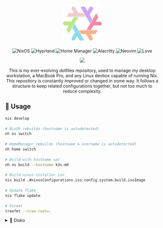 <div align="center">
    <img width="128" src="./img/snowflake.png"></img>

![NixOS](https://img.shields.io/badge/os-nixos-%2389dceb?style=for-the-badge&logo=nixos&logoColor=white)
![Hyprland](https://img.shields.io/badge/window_manager-hyprland-%23ffb29d?style=for-the-badge&logo=wayland&logoColor=white)
![Home Manager](https://img.shields.io/badge/package_manager-home_manager-%23f2cdcd?style=for-the-badge&logo=nixos&logoColor=white)
![Alacritty](https://img.shields.io/badge/terminal-alacritty-%23b4befe?style=for-the-badge&logo=alacritty&logoColor=white)
![Neovim](https://img.shields.io/badge/editor-neovim-%23f5e0dc?style=for-the-badge&color=a6e3a1&logo=neovim&logoColor=white)
![Love](https://img.shields.io/static/v1?logoColor=d8dee9&label=Built%20With&message=Love%20%E2%9D%A4%EF%B8%8F&color=cba6f7&style=for-the-badge)

<img width="512" src="https://raw.githubusercontent.com/catppuccin/catppuccin/main/assets/palette/macchiato.png"></img>

This is my ever-evolving dotfiles repository, used to manage my desktop workstation, a MacBook Pro, and any Linux devbox capable of running Nix.
This repository is constantly improved or changed in some way.
It follows a structure to keep related configurations together, but not too much to reduce complexity.

</div>

## 🚀 Usage

```bash
nix develop

# NixOS rebuilds (hostname is autodetected)
nh os switch

# HomeManager rebuilds (hostname & username is autodetected)
nh home switch

# Build with hostname set
nh os build --hostname k3s-m0

# Build nixos-installer iso
nix build .#nixosConfigurations.iso.config.system.build.isoImage

# Update flake
nix flake update

# Format
treefmt --tree-root=.
```

<details>
    <summary>💽 Disko</summary>
<br>

Disko is used to provision disks, it creates automatically the `filsystems` configuration.

```bash
# Run disko from an installer
sudo nix run github:nix-community/disko --no-write-lock-file -- --mode zap_create_mount ./hosts/zion/disko.nix

# After this nixos can be installed
sudo nixos-install --flake .#zion
```

</details>
